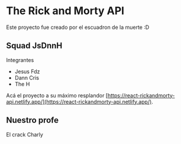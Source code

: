 # The Rick and Morty API

Este proyecto fue creado por el escuadron de la muerte :D

## Squad JsDnnH

Integrantes

- Jesus Fdz
- Dann Cris
- The H

Acá el proyecto a su máximo resplandor [https://react-rickandmorty-api.netlify.app/](https://react-rickandmorty-api.netlify.app/).

## Nuestro profe

El crack Charly
